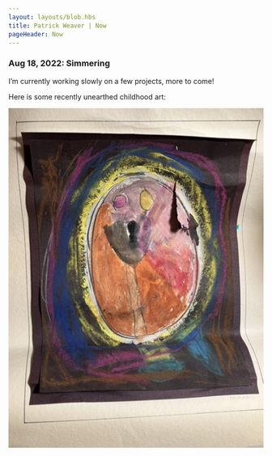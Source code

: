 ```yaml
---
layout: layouts/blob.hbs
title: Patrick Weaver | Now
pageHeader: Now
---
```


### Aug 18, 2022: Simmering

I’m currently working slowly on a few projects, more to come!

Here is some recently unearthed childhood art:

![A photograph of a child’s painting](/images/now/childhood-art.jpeg)



